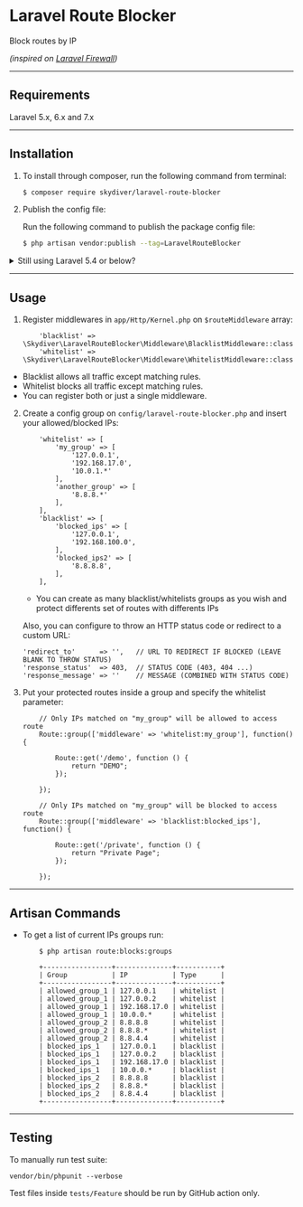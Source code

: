 # Laravel Route Blocker

Block routes by IP

*(inspired on [Laravel Firewall](https://github.com/antonioribeiro/firewall))*

---

## Requirements
Laravel 5.x, 6.x and 7.x

---

## Installation

1) To install through composer, run the following command from terminal:

    ```bash
    $ composer require skydiver/laravel-route-blocker
    ```

3) Publish the config file:

    Run the following command to publish the package config file:

    ```bash
    $ php artisan vendor:publish --tag=LaravelRouteBlocker
    ```

<details>
<summary>Still using Laravel 5.4 or below?</summary>

Please add service provider to your `config/app.php` providers array:
```php
'providers' => [
    ...
    Skydiver\LaravelRouteBlocker\LaravelRouteBlockerServiceProvider::class,
]
```
</details>

---

## Usage

1) Register middlewares in `app/Http/Kernel.php` on `$routeMiddleware` array:
    ```
        'blacklist' => \Skydiver\LaravelRouteBlocker\Middleware\BlacklistMiddleware::class,
        'whitelist' => \Skydiver\LaravelRouteBlocker\Middleware\WhitelistMiddleware::class,
    ```
* Blacklist allows all traffic except matching rules.
* Whitelist blocks all traffic except matching rules.
* You can register both or just a single middleware.

2) Create a config group on `config/laravel-route-blocker.php` and insert your allowed/blocked IPs:
    ```
        'whitelist' => [
            'my_group' => [
                '127.0.0.1',
                '192.168.17.0',
                '10.0.1.*'
            ],
            'another_group' => [
                '8.8.8.*'
            ],
        ],
        'blacklist' => [
            'blocked_ips' => [
                '127.0.0.1',
                '192.168.100.0',
            ],
            'blocked_ips2' => [
                '8.8.8.8',
            ],
        ],
    ```

    * You can create as many blacklist/whitelists groups as you wish and protect differents set of routes with differents IPs

    Also, you can configure to throw an HTTP status code or redirect to a custom URL:
    ```
    'redirect_to'      => '',   // URL TO REDIRECT IF BLOCKED (LEAVE BLANK TO THROW STATUS)
    'response_status'  => 403,  // STATUS CODE (403, 404 ...)
    'response_message' => ''    // MESSAGE (COMBINED WITH STATUS CODE)
    ```

3) Put your protected routes inside a group and specify the whitelist parameter:
    ```
        // Only IPs matched on "my_group" will be allowed to access route
        Route::group(['middleware' => 'whitelist:my_group'], function() {

            Route::get('/demo', function () {
                return "DEMO";
            });

        });

        // Only IPs matched on "my_group" will be blocked to access route
        Route::group(['middleware' => 'blacklist:blocked_ips'], function() {

            Route::get('/private', function () {
                return "Private Page";
            });

        });
    ```

---

## Artisan Commands
* To get a list of current IPs groups run:

    ```
        $ php artisan route:blocks:groups
    ```

    ```
        +-----------------+--------------+-----------+
        | Group           | IP           | Type      |
        +-----------------+--------------+-----------+
        | allowed_group_1 | 127.0.0.1    | whitelist |
        | allowed_group_1 | 127.0.0.2    | whitelist |
        | allowed_group_1 | 192.168.17.0 | whitelist |
        | allowed_group_1 | 10.0.0.*     | whitelist |
        | allowed_group_2 | 8.8.8.8      | whitelist |
        | allowed_group_2 | 8.8.8.*      | whitelist |
        | allowed_group_2 | 8.8.4.4      | whitelist |
        | blocked_ips_1   | 127.0.0.1    | blacklist |
        | blocked_ips_1   | 127.0.0.2    | blacklist |
        | blocked_ips_1   | 192.168.17.0 | blacklist |
        | blocked_ips_1   | 10.0.0.*     | blacklist |
        | blocked_ips_2   | 8.8.8.8      | blacklist |
        | blocked_ips_2   | 8.8.8.*      | blacklist |
        | blocked_ips_2   | 8.8.4.4      | blacklist |
        +-----------------+--------------+-----------+
    ```

---

## Testing
To manually run test suite:
```
vendor/bin/phpunit --verbose
```

Test files inside `tests/Feature` should be run by GitHub action only.